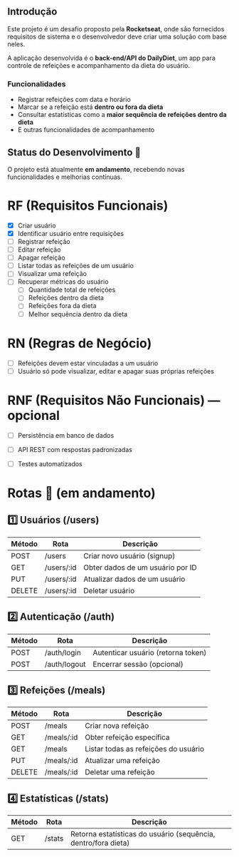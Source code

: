 ## Introdução  
Este projeto é um desafio proposto pela **Rocketseat**, onde são fornecidos requisitos de sistema e o desenvolvedor deve criar uma solução com base neles.  

A aplicação desenvolvida é o **back-end/API do DailyDiet**, um app para controle de refeições e acompanhamento da dieta do usuário.  

### Funcionalidades  
- Registrar refeições com data e horário  
- Marcar se a refeição está **dentro ou fora da dieta**  
- Consultar estatísticas como a **maior sequência de refeições dentro da dieta**  
- E outras funcionalidades de acompanhamento  

## Status do Desenvolvimento 🚧  
O projeto está atualmente **em andamento**, recebendo novas funcionalidades e melhorias contínuas.  


# RF (Requisitos Funcionais)

- [x] Criar usuário
- [x] Identificar usuário entre requisições
- [ ] Registrar refeição
- [ ] Editar refeição
- [ ] Apagar refeição
- [ ] Listar todas as refeições de um usuário
- [ ] Visualizar uma refeição
- [ ] Recuperar métricas do usuário
  - [ ] Quantidade total de refeições
  - [ ] Refeições dentro da dieta
  - [ ] Refeições fora da dieta
  - [ ] Melhor sequência dentro da dieta

# RN (Regras de Negócio)

- [ ] Refeições devem estar vinculadas a um usuário
- [ ] Usuário só pode visualizar, editar e apagar suas próprias refeições

# RNF (Requisitos Não Funcionais) — opcional

- [ ] Persistência em banco de dados
- [ ] API REST com respostas padronizadas
- [ ] Testes automatizados


# Rotas 🚧 (em andamento)

## 1️⃣ Usuários (/users)
| Método | Rota       | Descrição                        |
|--------|------------|----------------------------------|
| POST   | /users     | Criar novo usuário (signup)      |
| GET    | /users/:id | Obter dados de um usuário por ID |
| PUT    | /users/:id | Atualizar dados de um usuário    |
| DELETE | /users/:id | Deletar usuário                  |

## 2️⃣ Autenticação (/auth)
| Método | Rota        | Descrição                          |
|--------|-------------|------------------------------------|
| POST   | /auth/login | Autenticar usuário (retorna token) |
| POST   | /auth/logout | Encerrar sessão (opcional)        |

## 3️⃣ Refeições (/meals)
| Método | Rota        | Descrição                             |
|--------|-------------|---------------------------------------|
| POST   | /meals      | Criar nova refeição                   |
| GET    | /meals/:id  | Obter refeição específica             |
| GET    | /meals      | Listar todas as refeições do usuário  |
| PUT    | /meals/:id  | Atualizar uma refeição                |
| DELETE | /meals/:id  | Deletar uma refeição                  |

## 4️⃣ Estatísticas (/stats)
| Método | Rota   | Descrição                                                      |
|--------|--------|----------------------------------------------------------------|
| GET    | /stats | Retorna estatísticas do usuário (sequência, dentro/fora dieta) |
